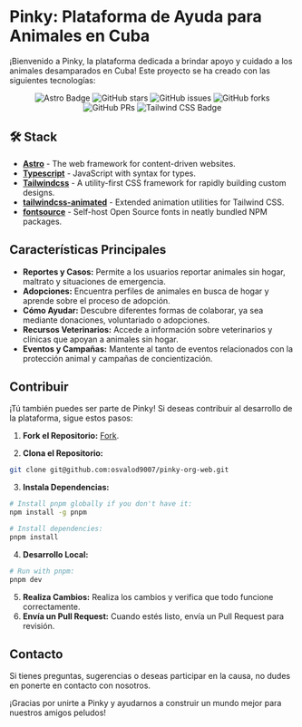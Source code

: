 # Pinky: Plataforma de Ayuda para Animales en Cuba

¡Bienvenido a Pinky, la plataforma dedicada a brindar apoyo y cuidado a los animales desamparados en Cuba! Este proyecto se ha creado con las siguientes tecnologías:

<div align="center">

![Astro Badge](https://img.shields.io/badge/Astro-BC52EE?logo=astro&logoColor=fff&style=flat)
![GitHub stars](https://github.com/osvalod9007/pinky-org-web/stargazers)
![GitHub issues](https://github.com/osvalod9007/pinky-org-web/issues)
![GitHub forks](https://github.com/osvalod9007/pinky-org-web/forks)
![GitHub PRs](https://github.com/osvalod9007/pinky-org-web/pulls)
![Tailwind CSS Badge](https://img.shields.io/badge/Tailwind%20CSS-06B6D4?logo=tailwindcss&logoColor=fff&style=flat)

</div>

## 🛠️ Stack

- [**Astro**](https://astro.build/) - The web framework for content-driven websites.
- [**Typescript**](https://www.typescriptlang.org/) - JavaScript with syntax for types.
- [**Tailwindcss**](https://tailwindcss.com/) - A utility-first CSS framework for rapidly building custom designs.
- [**tailwindcss-animated**](https://github.com/new-data-services/tailwindcss-animated) - Extended animation utilities for Tailwind CSS.
- [**fontsource**](https://fontsource.org/) - Self-host Open Source fonts in neatly bundled NPM packages.

## Características Principales

- **Reportes y Casos:** Permite a los usuarios reportar animales sin hogar, maltrato y situaciones de emergencia.
- **Adopciones:** Encuentra perfiles de animales en busca de hogar y aprende sobre el proceso de adopción.
- **Cómo Ayudar:** Descubre diferentes formas de colaborar, ya sea mediante donaciones, voluntariado o adopciones.
- **Recursos Veterinarios:** Accede a información sobre veterinarios y clínicas que apoyan a animales sin hogar.
- **Eventos y Campañas:** Mantente al tanto de eventos relacionados con la protección animal y campañas de concientización.

## Contribuir

¡Tú también puedes ser parte de Pinky! Si deseas contribuir al desarrollo de la plataforma, sigue estos pasos:

1. **Fork el Repositorio:**
   [Fork](https://github.com/osvalod9007/pinky-org-web/fork).

2. **Clona el Repositorio:**

```bash
git clone git@github.com:osvalod9007/pinky-org-web.git
```

3. **Instala Dependencias:**

```bash
# Install pnpm globally if you don't have it:
npm install -g pnpm

# Install dependencies:
pnpm install
```

4. **Desarrollo Local:**

```bash
# Run with pnpm:
pnpm dev
```

5. **Realiza Cambios:** Realiza los cambios y verifica que todo funcione correctamente.
6. **Envía un Pull Request:** Cuando estés listo, envía un Pull Request para revisión.

## Contacto

Si tienes preguntas, sugerencias o deseas participar en la causa, no dudes en ponerte en contacto con nosotros.

¡Gracias por unirte a Pinky y ayudarnos a construir un mundo mejor para nuestros amigos peludos!
